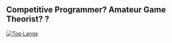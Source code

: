 ## Competitive Programmer? Amateur Game Theorist? ?

[![Top Langs](https://github-readme-stats.vercel.app/api/top-langs/?username=MariaChrysafis&langs_count=10)](https://github.com/anuraghazra/github-readme-stats)

